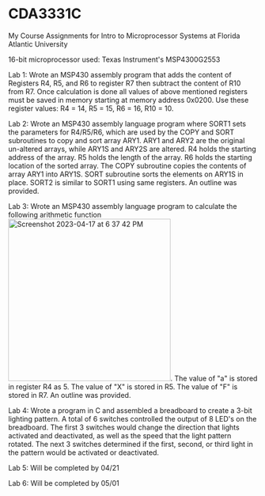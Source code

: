 # CDA3331C
My Course Assignments for Intro to Microprocessor Systems at Florida Atlantic University

16-bit microprocessor used: Texas Instrument's MSP4300G2553



Lab 1: Wrote an MSP430 assembly program that adds the content of Registers R4, R5, and R6 to register R7 then subtract the content of R10 from R7.  Once calculation is done all values of above mentioned registers must be saved in memory starting at memory address 0x0200.  Use these register values: R4 = 14, R5 = 15, R6 = 16, R10 = 10.


Lab 2: Wrote an MSP430 assembly language program where SORT1 sets the parameters for R4/R5/R6, which are used by the COPY and SORT subroutines to copy and sort array ARY1. ARY1 and ARY2 are the original un-altered arrays, while ARY1S and ARY2S are altered. R4 holds the starting address of the array. R5 holds the length of the array. R6 holds the starting location of the sorted array. The COPY subroutine copies the contents of array ARY1 into ARY1S. SORT subroutine sorts the elements on ARY1S in place. SORT2 is similar to SORT1 using same registers. An outline was provided.


Lab 3: Wrote an MSP430 assembly language program to calculate the following arithmetic function <img width="328" alt="Screenshot 2023-04-17 at 6 37 42 PM" src="https://user-images.githubusercontent.com/112228115/232625304-1cb52223-fddc-4654-bb3e-f9e809f8c340.png">. The value of "a" is stored in register R4 as 5. The value of "X" is stored in R5. The value of "F" is stored in R7. An outline was provided.


Lab 4: Wrote a program in C and assembled a breadboard to create a 3-bit lighting pattern. A total of 6 switches controlled the output of 8 LED's on the breadboard. The first 3 switches would change the direction that lights activated and deactivated, as well as the speed that the light pattern rotated. The next 3 switches determined if the first, second, or third light in the pattern would be activated or deactivated.


Lab 5: Will be completed by 04/21


Lab 6: Will be completed by 05/01
